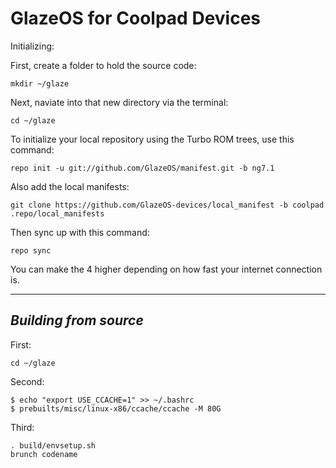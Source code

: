 GlazeOS for Coolpad Devices
==========================

Initializing:

First, create a folder to hold the source code: 

	mkdir ~/glaze

Next, naviate into that new directory via the terminal:

	cd ~/glaze

To initialize your local repository using the Turbo ROM trees, use this command:

	repo init -u git://github.com/GlazeOS/manifest.git -b ng7.1

Also add the local manifests:

	git clone https://github.com/GlazeOS-devices/local_manifest -b coolpad .repo/local_manifests

Then sync up with this command:

	repo sync
	
You can make the 4 higher depending on how fast your internet connection is. 

-------------
 
_Building from source_
---------------

First:

	cd ~/glaze

Second:

	$ echo "export USE_CCACHE=1" >> ~/.bashrc
	$ prebuilts/misc/linux-x86/ccache/ccache -M 80G

Third:

	. build/envsetup.sh
	brunch codename
